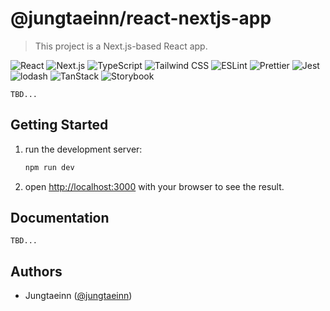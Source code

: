 # @jungtaeinn/react-nextjs-app

> This project is a Next.js-based React app.

![React](https://img.shields.io/badge/React-19-61DAFB?style=flat-square&logo=React&logoColor=white)
![Next.js](https://img.shields.io/badge/Next.js-15-000000?style=flat-square&logo=Next.js&logoColor=white)
![TypeScript](https://img.shields.io/badge/TypeScript-5-3178C6?style=flat-square&logo=TypeScript&logoColor=white)
![Tailwind CSS](https://img.shields.io/badge/Tailwind_CSS-3-38B2AC?style=flat-square&logo=Tailwind_CSS&logoColor=white)
![ESLint](https://img.shields.io/badge/ESLint-9-4B32C3?style=flat-square&logo=ESLint&logoColor=white)
![Prettier](https://img.shields.io/badge/Prettier-9-F7B93E?style=flat-square&logo=Prettier&logoColor=white)
![Jest](https://img.shields.io/badge/Jest-9-C21325?style=flat-square&logo=Jest&logoColor=white)
![lodash](https://img.shields.io/badge/lodash-4-0769AD?style=flat-square&logo=lodash&logoColor=white)
![TanStack](https://img.shields.io/badge/TanStack-5-000000?style=flat-square&logoColor=white)
![Storybook](https://img.shields.io/badge/Storybook-6-FF4785?style=flat-square&logo=Storybook&logoColor=white)

`TBD...`

## Getting Started

1. run the development server:
    ```bash
    npm run dev
    ```
2. open [http://localhost:3000](http://localhost:3000) with your browser to see the result.

## Documentation
`TBD...`


## Authors

- Jungtaeinn ([@jungtaeinn](https://www.linkedin.com/in/jungtaeinn5493))